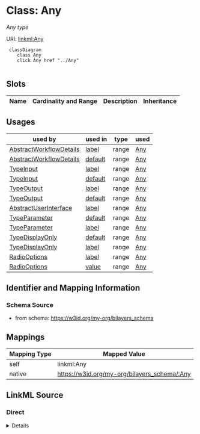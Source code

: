 

# Class: Any


_Any type_





URI: [linkml:Any](https://w3id.org/linkml/Any)






```mermaid
 classDiagram
    class Any
    click Any href "../Any"
      
```




<!-- no inheritance hierarchy -->


## Slots

| Name | Cardinality and Range | Description | Inheritance |
| ---  | --- | --- | --- |





## Usages

| used by | used in | type | used |
| ---  | --- | --- | --- |
| [AbstractWorkflowDetails](AbstractWorkflowDetails.md) | [label](label.md) | range | [Any](Any.md) |
| [AbstractWorkflowDetails](AbstractWorkflowDetails.md) | [default](default.md) | range | [Any](Any.md) |
| [TypeInput](TypeInput.md) | [label](label.md) | range | [Any](Any.md) |
| [TypeInput](TypeInput.md) | [default](default.md) | range | [Any](Any.md) |
| [TypeOutput](TypeOutput.md) | [label](label.md) | range | [Any](Any.md) |
| [TypeOutput](TypeOutput.md) | [default](default.md) | range | [Any](Any.md) |
| [AbstractUserInterface](AbstractUserInterface.md) | [label](label.md) | range | [Any](Any.md) |
| [TypeParameter](TypeParameter.md) | [default](default.md) | range | [Any](Any.md) |
| [TypeParameter](TypeParameter.md) | [label](label.md) | range | [Any](Any.md) |
| [TypeDisplayOnly](TypeDisplayOnly.md) | [default](default.md) | range | [Any](Any.md) |
| [TypeDisplayOnly](TypeDisplayOnly.md) | [label](label.md) | range | [Any](Any.md) |
| [RadioOptions](RadioOptions.md) | [label](label.md) | range | [Any](Any.md) |
| [RadioOptions](RadioOptions.md) | [value](value.md) | range | [Any](Any.md) |






## Identifier and Mapping Information







### Schema Source


* from schema: https://w3id.org/my-org/bilayers_schema




## Mappings

| Mapping Type | Mapped Value |
| ---  | ---  |
| self | linkml:Any |
| native | https://w3id.org/my-org/bilayers_schema/:Any |







## LinkML Source

<!-- TODO: investigate https://stackoverflow.com/questions/37606292/how-to-create-tabbed-code-blocks-in-mkdocs-or-sphinx -->

### Direct

<details>
```yaml
name: Any
description: Any type
from_schema: https://w3id.org/my-org/bilayers_schema
class_uri: linkml:Any

```
</details>

### Induced

<details>
```yaml
name: Any
description: Any type
from_schema: https://w3id.org/my-org/bilayers_schema
class_uri: linkml:Any

```
</details>